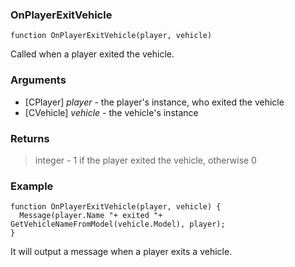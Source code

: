 ### OnPlayerExitVehicle
```Squirrel
function OnPlayerExitVehicle(player, vehicle)
```

Called when a player exited the vehicle.

### Arguments

- [CPlayer] *player* - the player's instance, who exited the vehicle
- [CVehicle] *vehicle* - the vehicle's instance

### Returns
> integer - 1 if the player exited the vehicle, otherwise 0

### Example
```Squirrel
function OnPlayerExitVehicle(player, vehicle) {
  Message(player.Name "+ exited "+ GetVehicleNameFromModel(vehicle.Model), player);
}
```

It will output a message when a player exits a vehicle.

